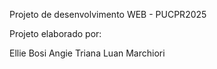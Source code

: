 Projeto de desenvolvimento WEB - PUCPR2025

Projeto elaborado por:

Ellie Bosi
Angie Triana
Luan Marchiori
